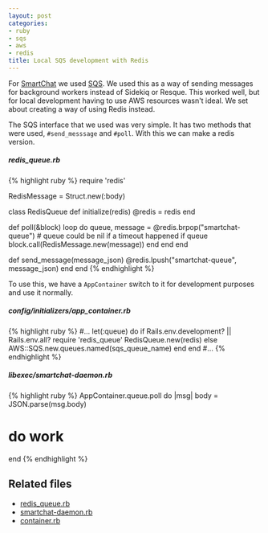 ```yaml
---
layout: post
categories:
- ruby
- sqs
- aws
- redis
title: Local SQS development with Redis
---
```


For [SmartChat](http://github.com/smartlogic/smartchat-api) we used [SQS](http://aws.amazon.com/sqs/). We used this as a way of sending messages for background workers instead of Sidekiq or Resque. This worked well, but for local development having to use AWS resources wasn't ideal. We set about creating a way of using Redis instead.

The SQS interface that we used was very simple. It has two methods that were used, `#send_messsage` and `#poll`. With this we can make a redis version.

##### redis_queue.rb
{% highlight ruby %}
require 'redis'

RedisMessage = Struct.new(:body)

class RedisQueue
  def initialize(redis)
    @redis = redis
  end

  def poll(&block)
    loop do
      queue, message = @redis.brpop("smartchat-queue")
      # queue could be nil if a timeout happened
      if queue
        block.call(RedisMessage.new(message))
      end
    end
  end

  def send_message(message_json)
    @redis.lpush("smartchat-queue", message_json)
  end
end
{% endhighlight %}

To use this, we have a `AppContainer` switch to it for development purposes and use it normally.

##### config/initializers/app_container.rb
{% highlight ruby %}
#...
let(:queue) do
  if Rails.env.development? || Rails.env.all?
    require 'redis_queue'
    RedisQueue.new(redis)
  else
    AWS::SQS.new.queues.named(sqs_queue_name)
  end
end
#...
{% endhighlight %}

##### libexec/smartchat-daemon.rb
{% highlight ruby %}
AppContainer.queue.poll do |msg|
  body = JSON.parse(msg.body)

  # do work
end
{% endhighlight %}

## Related files
- [redis_queue.rb](https://github.com/smartlogic/smartchat-api/blob/master/worker/lib/redis_queue.rb)
- [smartchat-daemon.rb](https://github.com/smartlogic/smartchat-api/blob/master/worker/libexec/smartchat-daemon.rb)
- [container.rb](https://github.com/smartlogic/smartchat-api/blob/master/config/initializers/container.rb)
